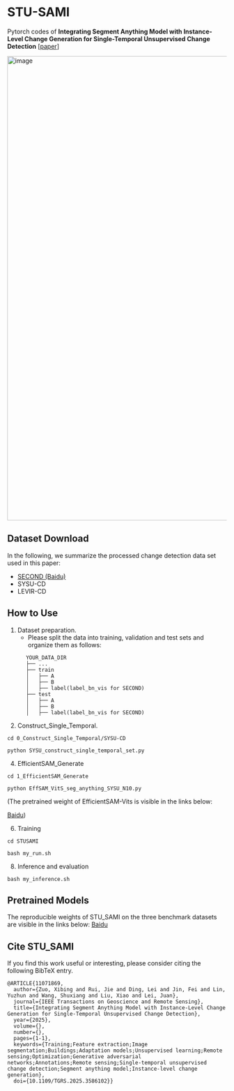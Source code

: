 # STU-SAMI
Pytorch codes of **Integrating Segment Anything Model with Instance-Level Change Generation for Single-Temporal Unsupervised Change Detection** [[paper](https://ieeexplore.ieee.org/document/11071869)]

<img width="1585" height="1065" alt="image" src="https://github.com/user-attachments/assets/e3459799-9a4b-4b29-b3a9-453387a784f4" />

## Dataset Download

In the following, we summarize the processed change detection data set used in this paper:

* [SECOND (Baidu)](https://pan.baidu.com/s/1RFhlO9_1KaFcIdTqblJIbA?pwd=dn84)
* SYSU-CD
* LEVIR-CD

## How to Use

1. Dataset preparation.
   * Please split the data into training, validation and test sets and organize them as follows:
```
      YOUR_DATA_DIR
      ├── ...
      ├── train
      │   ├── A
      │   ├── B
      │   ├── label(label_bn_vis for SECOND)
      ├── test
      │   ├── A
      │   ├── B
      │   ├── label(label_bn_vis for SECOND)
```

2. Construct_Single_Temporal.

```
cd 0_Construct_Single_Temporal/SYSU-CD
   
python SYSU_construct_single_temporal_set.py
```

4. EfficientSAM_Generate
   
```
cd 1_EfficientSAM_Generate
   
python EffSAM_VitS_seg_anything_SYSU_N10.py
```

(The pretrained weight of EfficientSAM-Vits is visible in the links below:

   [Baidu](https://pan.baidu.com/s/1yKN5yMVEPQEFRS_z3SAOHw?pwd=ymih))

6. Training
   
```
cd STUSAMI
   
bash my_run.sh
```

8. Inference and evaluation
   
```
bash my_inference.sh
```

## Pretrained Models

The reproducible weights of STU_SAMI on the three benchmark datasets are visible in the links below: [Baidu](https://pan.baidu.com/s/1o1s6pP2-ipGnoarKmvLOnA?pwd=awhr)

## Cite STU_SAMI

If you find this work useful or interesting, please consider citing the following BibTeX entry.

```
@ARTICLE{11071869,
  author={Zuo, Xibing and Rui, Jie and Ding, Lei and Jin, Fei and Lin, Yuzhun and Wang, Shuxiang and Liu, Xiao and Lei, Juan},
  journal={IEEE Transactions on Geoscience and Remote Sensing}, 
  title={Integrating Segment Anything Model with Instance-Level Change Generation for Single-Temporal Unsupervised Change Detection}, 
  year={2025},
  volume={},
  number={},
  pages={1-1},
  keywords={Training;Feature extraction;Image segmentation;Buildings;Adaptation models;Unsupervised learning;Remote sensing;Optimization;Generative adversarial networks;Annotations;Remote sensing;Single-temporal unsupervised change detection;Segment anything model;Instance-level change generation},
  doi={10.1109/TGRS.2025.3586102}}
```



